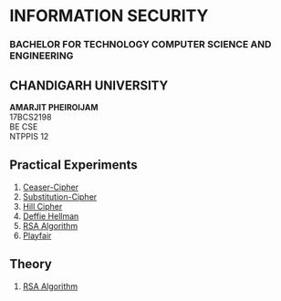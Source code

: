 # INFORMATION SECURITY
### BACHELOR FOR TECHNOLOGY COMPUTER SCIENCE AND ENGINEERING
## CHANDIGARH UNIVERSITY


<b>AMARJIT PHEIROIJAM </b><br />
17BCS2198 <br/>
BE CSE <br />
NTPPIS 12 <br />

## Practical Experiments
1. [Ceaser-Cipher](https://github.com/Amarjit-pheiroijam/informationSecurity-Lab/blob/master/P1.cpp)
2. [Substitution-Cipher](https://github.com/Amarjit-pheiroijam/informationSecurity-Lab/blob/master/P2.cpp)
3. [Hill Cipher](https://github.com/Amarjit-pheiroijam/informationSecurity-Lab/blob/master/P3.cpp)
4. [Deffie Hellman](https://github.com/Amarjit-pheiroijam/informationSecurity-Lab/blob/master/P6.cpp)
5. [RSA Algorithm](https://github.com/Amarjit-pheiroijam/informationSecurity-Lab/blob/master/P4.cpp)
6. [Playfair]()
## Theory
1. [RSA Algorithm](https://github.com/Amarjit-pheiroijam/informationSecurity-Lab/blob/master/Theory/readme.md)
